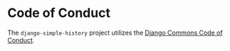 # Code of Conduct

The `django-simple-history` project utilizes the [Django Commons Code of Conduct](https://github.com/django-commons/membership/blob/main/CODE_OF_CONDUCT.md).
